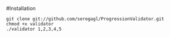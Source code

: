 #Installation

	git clone git://github.com/seregagl/ProgressionValidator.git
	chmod +x validator
	./validator 1,2,3,4,5